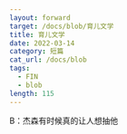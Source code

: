 ```yaml
---
layout: forward
target: /docs/blob/育儿文学
title: 育儿文学
date: 2022-03-14
category: 短篇
cat_url: /docs/blob
tags: 
  - FIN
  - blob
length: 115
---
```


B：杰森有时候真的让人想抽他
